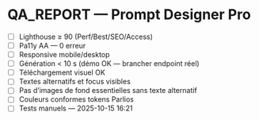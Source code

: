 # QA_REPORT — Prompt Designer Pro

- [ ] Lighthouse ≥ 90 (Perf/Best/SEO/Access)
- [ ] Pa11y AA — 0 erreur
- [ ] Responsive mobile/desktop
- [ ] Génération < 10 s (démo OK — brancher endpoint réel)
- [ ] Téléchargement visuel OK
- [ ] Textes alternatifs et focus visibles
- [ ] Pas d’images de fond essentielles sans texte alternatif
- [ ] Couleurs conformes tokens Parlios
- [ ] Tests manuels — 2025-10-15 16:21
